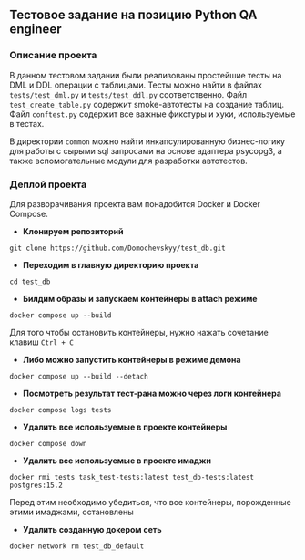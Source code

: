 ## Тестовое задание на позицию Python QA engineer

### Описание проекта

В данном тестовом задании были реализованы простейшие тесты на DML и DDL операции с таблицами.
Тесты можно найти в файлах `tests/test_dml.py` и `tests/test_ddl.py` соответственно.
Файл `test_create_table.py` содержит smoke-автотесты на создание таблиц.
Файл `conftest.py` содержит все важные фикстуры и хуки, используемые в тестах.

В директории `common` можно найти инкапсулированную бизнес-логику для работы с сырыми sql запросами
на основе адаптера psycopg3, а также вспомогательные модули для разработки автотестов.

### Деплой проекта

Для разворачивания проекта вам понадобится Docker и Docker Compose.

+ **Клонируем репозиторий**

```console
git clone https://github.com/Domochevskyy/test_db.git
```

+ **Переходим в главную директорию проекта**

```console
cd test_db
```

+ **Билдим образы и запускаем контейнеры в attach режиме**

```console
docker compose up --build
```

Для того чтобы остановить контейнеры, нужно нажать сочетание клавиш `Ctrl + C`

+ **Либо можно запустить контейнеры в режиме демона**

```console
docker compose up --build --detach
```

+ **Посмотреть результат тест-рана можно через логи контейнера**

```console
docker compose logs tests
```

+ **Удалить все используемые в проекте контейнеры**

```console
docker compose down
```

+ **Удалить все используемые в проекте имаджи**

```console
docker rmi tests task_test-tests:latest test_db-tests:latest postgres:15.2
```

Перед этим необходимо убедиться, что все контейнеры, порожденные этими имаджами, остановлены

+ **Удалить созданную докером сеть**

```console
docker network rm test_db_default
```

